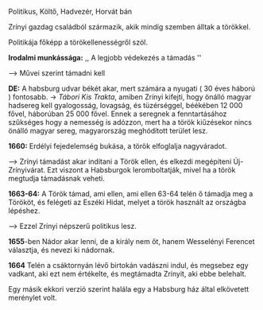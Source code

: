 
Politikus, Költő, Hadvezér, Horvát bán

Zrínyi gazdag családból származik, akik mindíg szemben álltak a törökkel.

Politikája főképp a törökellenességről szól.


**Irodalmi munkássága:**
,, A legjobb védekezés a támadás ''

--> Művei szerint támadni kell

**DE:** A habsburg udvar békét akar, mert számára a nyugati ( 30 éves háború ) fontosabb.
-> *Tábori Kis Trakta*, amiben Zrínyi kifejti, hogy önálló magyar hadsereg kell gyalogosság, lovagság, és tüzérséggel, béékében 12 000 fővel, háborúban 25 000 fővel.
Ennek a seregnek a fenntartásához szűkséges hogy a nemesség is adózzon, mert ha a török kiűzésekor nincs önálló magyar sereg, magyarország meghódított terület lesz.

**1660:** Erdélyi fejedelemség bukása, a török elfoglalja nagyváradot.

--> Zrínyi támadást akar indítani a Török ellen, és elkezdi megépíteni Új-Zrínyivárat. Ezt viszont a Habsburgok leromboltatják, mivel ha a török megtudja támadásnak veheti.

**1663-64:** A Török támad, ami ellen, ami ellen 63-64 telén ő támadja meg a Törököt, és felégeti az Eszéki Hidat, melyet a török használt az országba lépéshez.

--> Ezzel Zrínyi népszerű politikus lesz.


**1655**-ben Nádor akar lenni,  de a király nem őt, hanem Wesselényi Ferencet választja, és nevezi ki nádornak.


**1664** Telén a csáktornyán lévő birtokán vadászni indul, és megsebez egy vadkant, aki ezt nem értékelte, és megtámadta Zrínyit, aki ebbe belehalt.

Egy másik ekkori verzió szerint halála egy a Habsburg ház által elkövetett merénylet volt.
 
